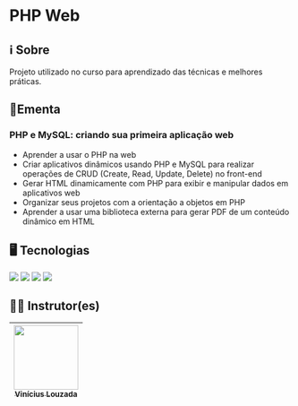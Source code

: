 # PHP Web

## ℹ️ Sobre

<p>Projeto utilizado no curso para aprendizado das técnicas e melhores práticas.</p>

## 📘Ementa

### PHP e MySQL: criando sua primeira aplicação web

- Aprender a usar o PHP na web
- Criar aplicativos dinâmicos usando PHP e MySQL para realizar operações de CRUD (Create, Read, Update, Delete) no front-end
- Gerar HTML dinamicamente com PHP para exibir e manipular dados em aplicativos web
- Organizar seus projetos com a orientação a objetos em PHP
- Aprender a usar uma biblioteca externa para gerar PDF de um conteúdo dinâmico em HTML

## 🖥️ Tecnologias

<div>
  <img src="https://img.shields.io/badge/php-%23777BB4.svg?&logo=php&logoColor=white">
  <img src="https://img.shields.io/badge/MySQL-4479A1?logo=mysql&logoColor=fff" />
  <img src="https://img.shields.io/badge/HTML-%23E34F26.svg?logo=html5&logoColor=white">
  <img src="https://img.shields.io/badge/CSS-1572B6?logo=css3&logoColor=fff">
</div>

## 🧑‍🏫 Instrutor(es)

| [<img loading="lazy" src="https://avatars.githubusercontent.com/u/56182156?v=4" width=115><br><sub>Vinícius Louzada</sub>](https://github.com/vinelouzada) |
| :--------------------------------------------------------------------------------------------------------------------------------------------------------: |
